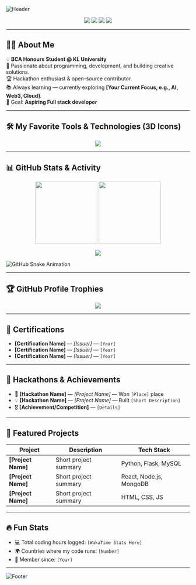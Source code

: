 <!-- Animated Header -->
![Header](https://capsule-render.vercel.app/api?type=waving&color=gradient&height=250&section=header&text=Hi%20there!%20I'm%20dasari%20surya%20sricharan👋&fontSize=45&fontAlign=50&fontColor=fff&animation=fadeIn)

<!-- Social Links -->
<p align="center">
  <a href="[Your LinkedIn URL]"><img src="https://img.shields.io/badge/LinkedIn-%230077B5.svg?&style=for-the-badge&logo=linkedin&logoColor=white" /></a>
  <a href="[Your GitHub URL]"><img src="https://img.shields.io/badge/GitHub-%23121011.svg?&style=for-the-badge&logo=github&logoColor=white" /></a>
  <a href="[Your Portfolio URL]"><img src="https://img.shields.io/badge/Portfolio-%23000000.svg?&style=for-the-badge&logo=firefox&logoColor=white" /></a>
  <a href="mailto:[suryasricharan12@gmail.com]"><img src="https://img.shields.io/badge/Email-%23D14836.svg?&style=for-the-badge&logo=gmail&logoColor=white" /></a>
</p>

---

## 👨‍💻 About Me  
💡 **BCA Honours Student @ KL University**  
🚀 Passionate about programming, development, and building creative solutions.  
🏆 Hackathon enthusiast & open-source contributor.  
📚 Always learning — currently exploring **[Your Current Focus, e.g., AI, Web3, Cloud]**.  
🎯 Goal: **Aspiring Full stack developer**  

---

## 🛠 My Favorite Tools & Technologies (3D Icons)  
<p align="center">
  <img src="https://skillicons.dev/icons?i=python,java,cpp,html,css,javascript,typescript,react,nodejs,express,bootstrap,tailwind,git,github,docker,linux,mysql,mongodb,postman,figma&theme=dark" />
</p>

---

## 📊 GitHub Stats & Activity  
<p align="center">
  <img src="https://github-readme-stats.vercel.app/api?username=[YourGitHubUsername]&show_icons=true&theme=radical&hide_border=true" height="170" />
  <img src="https://github-readme-streak-stats.herokuapp.com/?user=[YourGitHubUsername]&theme=radical&hide_border=true" height="170" />
</p>

<!-- Animated Contribution Graph -->
<p align="center">
  <img src="https://github-readme-activity-graph.vercel.app/graph?username=[YourGitHubUsername]&theme=github-compact" />
</p>

<!-- Snake Animation -->
![GitHub Snake Animation](https://github.com/[YourGitHubUsername]/[YourGitHubUsername]/blob/output/github-contribution-grid-snake.svg)

---

## 🏆 GitHub Profile Trophies  
<p align="center">
  <img src="https://github-profile-trophy.vercel.app/?username=[YourGitHubUsername]&theme=radical&no-frame=true&margin-w=15&margin-h=15" />
</p>

---

## 📜 Certifications  
- **[Certification Name]** — *[Issuer]* — `[Year]`  
- **[Certification Name]** — *[Issuer]* — `[Year]`  
- **[Certification Name]** — *[Issuer]* — `[Year]`  

---

## 🚀 Hackathons & Achievements  
- 🥇 **[Hackathon Name]** — *[Project Name]* — Won `[Place]` place  
- 💡 **[Hackathon Name]** — *[Project Name]* — Built `[Short Description]`  
- 🎖 **[Achievement/Competition]** — `[Details]`  

---

## 📂 Featured Projects  
| Project | Description | Tech Stack |
|---------|-------------|------------|
| **[Project Name]** | Short project summary | Python, Flask, MySQL |
| **[Project Name]** | Short project summary | React, Node.js, MongoDB |
| **[Project Name]** | Short project summary | HTML, CSS, JS |

---

## 🔥 Fun Stats  
- 💻 Total coding hours logged: `[WakaTime Stats Here]`  
- 🌍 Countries where my code runs: `[Number]`  
- 📅 Member since: `[Year]`  

---

<!-- Footer -->
![Footer](https://capsule-render.vercel.app/api?type=waving&color=gradient&height=120&section=footer)
